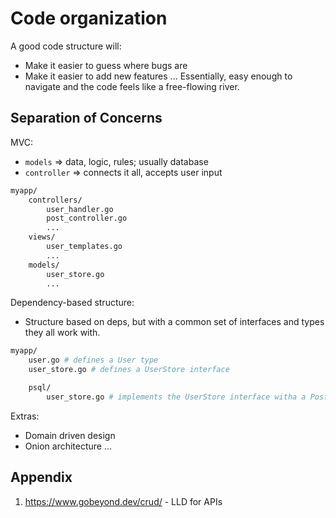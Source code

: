 # Code organization

A good code structure will:

- Make it easier to guess where bugs are
- Make it easier to add new features
  ...
  Essentially, easy enough to navigate and the code feels like a free-flowing river.

## Separation of Concerns

MVC:

- `models` => data, logic, rules; usually database
- `controller` => connects it all, accepts user input

```bash
myapp/
    controllers/
        user_handler.go
        post_controller.go
        ...
    views/
        user_templates.go
        ...
    models/
        user_store.go
        ...
```

Dependency-based structure:

- Structure based on deps, but with a common set of interfaces and types they all work with.

```bash
myapp/
    user.go # defines a User type
    user_store.go # defines a UserStore interface

    psql/
        user_store.go # implements the UserStore interface witha a Postgresql

```

Extras:

- Domain driven design
- Onion architecture
  ...

## Appendix

1. https://www.gobeyond.dev/crud/ - LLD for APIs
